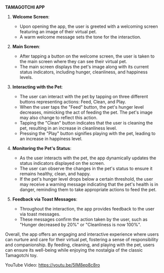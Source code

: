 **TAMAGOTCHI APP**

1. **Welcome Screen**:
   - Upon opening the app, the user is greeted with a welcoming screen featuring an image of their virtual pet.
   - A warm welcome message sets the tone for the interaction.

2. **Main Screen**:
   - After tapping a button on the welcome screen, the user is taken to the main screen where they can see their virtual pet.
   - The main screen displays the pet's image along with its current status indicators, including hunger, cleanliness, and happiness levels.

3. **Interacting with the Pet**:
   - The user can interact with the pet by tapping on three different buttons representing actions: Feed, Clean, and Play.
   - When the user taps the "Feed" button, the pet's hunger level decreases, mimicking the act of feeding the pet. The pet's image may also change to reflect this action.
   - Tapping the "Clean" button indicates that the user is cleaning the pet, resulting in an increase in cleanliness level.
   - Pressing the "Play" button signifies playing with the pet, leading to an increase in happiness level.

4. **Monitoring the Pet's Status**:
   - As the user interacts with the pet, the app dynamically updates the status indicators displayed on the screen.
   - The user can observe the changes in the pet's status to ensure it remains healthy, clean, and happy.
   - If the pet's hunger level drops below a certain threshold, the user may receive a warning message indicating that the pet's health is in danger, reminding them to take appropriate actions to feed the pet.

5. **Feedback via Toast Messages**:
   - Throughout the interaction, the app provides feedback to the user via toast messages.
   - These messages confirm the action taken by the user, such as "Hunger decreased by 20%" or "Cleanliness is now 100%".

Overall, the app offers an engaging and interactive experience where users can nurture and care for their virtual pet, fostering a sense of responsibility and companionship. By feeding, cleaning, and playing with the pet, users can ensure its well-being while enjoying the nostalgia of the classic Tamagotchi toy.

YouTube Video: https://youtu.be/5IM8ep8c8ro 
